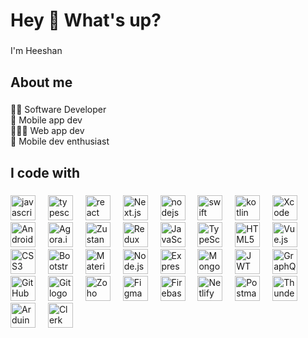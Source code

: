 <h1 align="left">Hey 👋 What's up?</h1>

###

<p align="left">I'm Heeshan</p>

###

<h2 align="left">About me</h2>

###

<p align="left">🧞‍♂️ Software Developer<br>📱 Mobile app dev<br>👨🏽‍💻 Web app dev<br>🚀 Mobile dev enthusiast</p>

###

<h2 align="left">I code with</h2>

###

<div align="left">
  <img src="https://cdn.jsdelivr.net/gh/devicons/devicon/icons/javascript/javascript-original.svg" height="40" alt="javascript logo"  />
  <img width="12" />
  <img src="https://cdn.jsdelivr.net/gh/devicons/devicon/icons/typescript/typescript-original.svg" height="40" alt="typescript logo"  />
  <img width="12" />
  <img src="https://cdn.jsdelivr.net/gh/devicons/devicon/icons/react/react-original.svg" height="40" alt="react logo"  />
  <img width="12" />
  <img src="https://cdn.jsdelivr.net/gh/devicons/devicon/icons/nextjs/nextjs-original.svg" height="40" alt="Next.js logo" />
<img width="12" />
  <img src="https://cdn.jsdelivr.net/gh/devicons/devicon/icons/nodejs/nodejs-original.svg" height="40" alt="nodejs logo"  />
  <img width="12" />
  <img src="https://cdn.simpleicons.org/swift/F05138" height="40" alt="swift logo"  />
  <img width="12" />
  <img src="https://cdn.simpleicons.org/kotlin/7F52FF" height="40" alt="kotlin logo"  />
  <img width="12" />
<img src="https://cdn.jsdelivr.net/gh/devicons/devicon/icons/xcode/xcode-original.svg" height="40" alt="Xcode logo" />
<img width="12" />
<img src="https://cdn.jsdelivr.net/gh/devicons/devicon/icons/android/android-original.svg" height="40" alt="Android Studio logo" />
<img width="12" />
<img src="https://cdn.jsdelivr.net/gh/devicons/devicon/icons/agora/agora-plain.svg" height="40" alt="Agora.io SDK logo" />
<img width="12" />
<img src="https://cdn.jsdelivr.net/gh/devicons/devicon/icons/zustand/zustand-original.svg" height="40" alt="Zustand logo" />
<img width="12" />
<img src="https://cdn.jsdelivr.net/gh/devicons/devicon/icons/redux/redux-original.svg" height="40" alt="Redux logo" />
<img width="12" />
<img src="https://cdn.jsdelivr.net/gh/devicons/devicon/icons/javascript/javascript-original.svg" height="40" alt="JavaScript logo" />
<img width="12" />
<img src="https://cdn.jsdelivr.net/gh/devicons/devicon/icons/typescript/typescript-original.svg" height="40" alt="TypeScript logo" />
<img width="12" />
<img src="https://cdn.jsdelivr.net/gh/devicons/devicon/icons/html5/html5-original.svg" height="40" alt="HTML5 logo" />
<img width="12" />
<img src="https://cdn.jsdelivr.net/gh/devicons/devicon/icons/vuejs/vuejs-original.svg" height="40" alt="Vue.js logo" />
<img width="12" />
<img src="https://cdn.jsdelivr.net/gh/devicons/devicon/icons/css3/css3-original.svg" height="40" alt="CSS3 logo" />
<img width="12" />
<img src="https://cdn.jsdelivr.net/gh/devicons/devicon/icons/bootstrap/bootstrap-original.svg" height="40" alt="Bootstrap logo" />
<img width="12" />
<img src="https://cdn.jsdelivr.net/gh/devicons/devicon/icons/materialui/materialui-original.svg" height="40" alt="Material UI logo" />
<img width="12" />
<img src="https://cdn.jsdelivr.net/gh/devicons/devicon/icons/nodejs/nodejs-original.svg" height="40" alt="Node.js logo" />
<img width="12" />
<img src="https://cdn.jsdelivr.net/gh/devicons/devicon/icons/express/express-original.svg" height="40" alt="Express.js logo" />
<img width="12" />
<img src="https://cdn.jsdelivr.net/gh/devicons/devicon/icons/mongodb/mongodb-original.svg" height="40" alt="MongoDB logo" />
<img width="12" />
<img src="https://cdn.jsdelivr.net/gh/devicons/devicon/icons/jwt/jwt-original.svg" height="40" alt="JWT logo" />
<img width="12" />
<img src="https://cdn.jsdelivr.net/gh/devicons/devicon/icons/graphql/graphql-plain.svg" height="40" alt="GraphQL logo" />
<img width="12" />
<img src="https://cdn.jsdelivr.net/gh/devicons/devicon/icons/github/github-original.svg" height="40" alt="GitHub logo" />
<img width="12" />
<img src="https://cdn.jsdelivr.net/gh/devicons/devicon/icons/git/git-original.svg" height="40" alt="Git logo" />
<img width="12" />
<img src="https://cdn.jsdelivr.net/gh/devicons/devicon/icons/zoho/zoho-original.svg" height="40" alt="Zoho Sprints logo" />
<img width="12" />
<img src="https://cdn.jsdelivr.net/gh/devicons/devicon/icons/figma/figma-original.svg" height="40" alt="Figma logo" />
<img width="12" />
<img src="https://cdn.jsdelivr.net/gh/devicons/devicon/icons/firebase/firebase-plain.svg" height="40" alt="Firebase logo" />
<img width="12" />
<img src="https://cdn.jsdelivr.net/gh/devicons/devicon/icons/netlify/netlify-original.svg" height="40" alt="Netlify logo" />
<img width="12" />
<img src="https://cdn.jsdelivr.net/gh/devicons/devicon/icons/postman/postman-original.svg" height="40" alt="Postman logo" />
<img width="12" />
<img src="https://cdn.jsdelivr.net/gh/devicons/devicon/icons/thunder/thunder-original.svg" height="40" alt="Thunder Client logo" />
<img width="12" />
<img src="https://cdn.jsdelivr.net/gh/devicons/devicon/icons/arduino/arduino-original.svg" height="40" alt="Arduino logo" />
<img width="12" />
<img src="https://cdn.jsdelivr.net/gh/devicons/devicon/icons/clerk/clerk-original.svg" height="40" alt="Clerk logo" />
</div>

###
